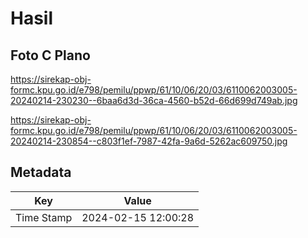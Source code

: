 # Hasil

## Foto C Plano

https://sirekap-obj-formc.kpu.go.id/e798/pemilu/ppwp/61/10/06/20/03/6110062003005-20240214-230230--6baa6d3d-36ca-4560-b52d-66d699d749ab.jpg

https://sirekap-obj-formc.kpu.go.id/e798/pemilu/ppwp/61/10/06/20/03/6110062003005-20240214-230854--c803f1ef-7987-42fa-9a6d-5262ac609750.jpg


## Metadata

| Key        | Value               |
| ---------- | ------------------- |
| Time Stamp | 2024-02-15 12:00:28 |



